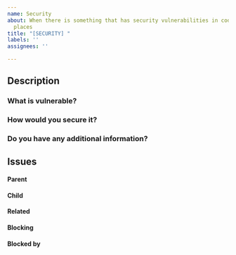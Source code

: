 ```yaml
---
name: Security
about: When there is something that has security vulnerabilities in code or other
  places
title: "[SECURITY] "
labels: ''
assignees: ''

---
```


## Description

### What is vulnerable?



### How would you secure it?



### Do you have any additional information?



##  Issues
<!--
If it is possible, link issues via task lists sorted by issue numbers like:

- [ ] #1 [BUG] X is not working
- [ ] #2 [DESIGN] Design for X
-->

#### Parent



#### Child



#### Related



#### Blocking



#### Blocked by
